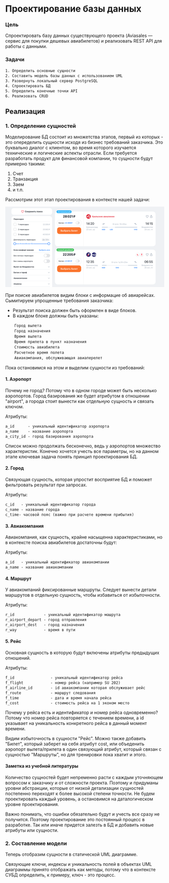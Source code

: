 # Проектирование базы данных

### Цель
Спроектировать базу данных существующего проекта (Aviasales — сервис для покупки дешевых авиабилетов) и реализовать REST API для работы с данными.

### Задачи
    1. Определить основные сущности
    2. Составить модель базы данных с использованием UML
    3. Развернуть локальный сервер PostgreSQL
    4. Спроектировать БД
    5. Определить конечные точки API
    6. Реализовать CRUD

## Реализация

### 1. Определение сущностей

Моделирование БД состоит из множетства этапов, первый из которых - это опеределить сущности исходя из бизнес требований заказчика. Это буквально диалог с клиентом, во время которого изучается технические и логические аспекты отрасли. Если требуется разработать продукт для финансовой компании, то сущности будут примерно такими:

1. Счет
2. Транзакция
3. Заем
4. и т.п.

Рассмотрим этот этап проектирования в контексте нашей задачи:

![alt text](/img/Карточки.png)

При поиске авиабилетов видим блоки с информацие об авиарейсах. Сымитируем упрощенные требования заказчика:

- Результат поиска должен быть оформлен в виде блоков.
- В каждом блоке должны быть указаны:

```bash
    Город вылета
    Город назначения
    Время вылета
    Время прилета в пункт назначения
    Стоимость авиабилета
    Расчетное время полета
    Авиакомпания, обслуживающая авиаперелет
```

Пока остановимся на этом и выделим сущности из требований:

#### 1. Аэропорт

 Почему не город? Потому что в одном городе может быть несколько аэропортов. Город базирования же будет атрибутом в отношении "airport", а города стоит вынести как отдельную сущность и связать ключом.

 Атрибуты:

    a_id      - уникальный идентификатор аэропорта
    a_name    - название аэропорта
    a_city_id - город базирования аэропорта

 Список можно продолжать бесконечно, ведь у аэропортов множество характеристик. Конечно хочется учесть все параметры, но на данном этапе ключевая задача понять принцип проектирования БД.

#### 2. Город

Связующая сущность, которая упростит восприятие БД и поможет фильтровать результат при запросах.

Атрибуты:

    c_id   - уникальный идентификатор города
    c_name - название города
    c_time- часовой пояс (важно при расчете времени прибытия)

#### 3. Авиакомпания

Авиакомпания, как сущность, крайне насыщенна характеристиками, но в контексте поиска авиабилетов достаточны будут:

Атрибуты:

    a_id   - уникальный идентификатор авиакомпании
    a_name - название авиакомпании

#### 4. Маршрут

У авиакомпаний фиксированные маршруты. Следует вынести детали маршрутов в отдельную сущность, чтобы избавиться от избыточности.

Атрибуты:

    r_id             - уникальный идентификатор машрута
    r_airport_depart - город отправления
    r_airport_dest   - город назначения
    r_way            - время в пути

#### 5. Рейс

 Основная сущность в которую будут включены атрибуты предыдущих отношений.

Атрибуты:

    f_id                - уникальный идентификатор рейса
    f_flight            - номер рейса (например SU 202)
    f_airline_id        - id авиакомпании которая обслуживает рейс
    f_route             - маршрут следования
    f_time              - дата и время начала рейса
    f_cost              - стоимость рейса на 1 эконом место

Почему у рейса есть и идентификатор и номер рейса одновременно? Потому что номер рейса повторяется с течением времени, а id указывает на уникальность конкретного рейса в данный момент времени.

Видим избыточность в сущности "Рейс". Можно также добавить "Билет", который заберет на себя атрибут cost, или объеденить аэропорт вылета/прилета в один связующий атрибут, который связан с сущностью "Маршруты", но для тренировки пока хватит и этого.

#### Заметка из учебной литературы

Количество сущностей будет непременно расти с каждым уточняющем вопросом к заказчику и от сложности проекта. Поэтому и придуманы уровни абстракции, которые от низкой детализации сущностей постепенно переходят к более высокой степени точности. Не будем проектировать каждый уровень, а остановимся на даталогическом уровне проектирования.

Важно понимать, что ошибки обязательно будут и учесть все сразу не получится. Поэтому проектирование это постоянный процесс в разработке. Так или иначе придется залезть в БД и добавить новые атрибуты или сущности.

### 2. Составление модели

Теперь отобразим сущности в статической UML диаграмме.

Связующие ключи, индексы и уникальность полей в объектах UML диаграммы принято отображать как методы, потому что в контексте СУБД определить, к примеру, ключ - это процесс.




